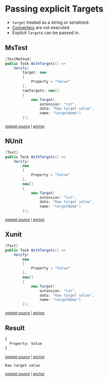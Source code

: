 <!--
GENERATED FILE - DO NOT EDIT
This file was generated by [MarkdownSnippets](https://github.com/SimonCropp/MarkdownSnippets).
Source File: /docs/mdsource/explicit-targets.source.md
To change this file edit the source file and then run MarkdownSnippets.
-->

# Passing explicit Targets

 * `target` treated as a string or serialized.
 * [Converters](/docs/converter.md) are not executed.
 * Explicit `Target`s can be passed in.


## MsTest

<!-- snippet: ExplicitTargetsMsTest -->
<a id='snippet-explicittargetsmstest'></a>
```cs
[TestMethod]
public Task WithTargets() =>
    Verify(
        target: new
        {
            Property = "Value"
        },
        rawTargets: new[]
        {
            new Target(
                extension: "txt",
                data: "Raw target value",
                name: "targetName")
        });
```
<sup><a href='/src/Verify.MSTest.Tests/Tests.cs#L26-L43' title='Snippet source file'>snippet source</a> | <a href='#snippet-explicittargetsmstest' title='Start of snippet'>anchor</a></sup>
<!-- endSnippet -->


## NUnit

<!-- snippet: ExplicitTargetsNunit -->
<a id='snippet-explicittargetsnunit'></a>
```cs
[Test]
public Task WithTargets() =>
    Verify(
        new
        {
            Property = "Value"
        },
        new[]
        {
            new Target(
                extension: "txt",
                data: "Raw target value",
                name: "targetName")
        });
```
<sup><a href='/src/Verify.NUnit.Tests/Tests.cs#L24-L41' title='Snippet source file'>snippet source</a> | <a href='#snippet-explicittargetsnunit' title='Start of snippet'>anchor</a></sup>
<!-- endSnippet -->


## Xunit

<!-- snippet: ExplicitTargetsXunit -->
<a id='snippet-explicittargetsxunit'></a>
```cs
[Fact]
public Task WithTargets() =>
    Verify(
        new
        {
            Property = "Value"
        },
        new[]
        {
            new Target(
                extension: "txt",
                data: "Raw target value",
                name: "targetName")
        });
```
<sup><a href='/src/Verify.Xunit.Tests/Tests.cs#L25-L42' title='Snippet source file'>snippet source</a> | <a href='#snippet-explicittargetsxunit' title='Start of snippet'>anchor</a></sup>
<!-- endSnippet -->


## Result

<!-- snippet: Verify.MSTest.Tests/Tests.WithTargets.00.verified.txt -->
<a id='snippet-Verify.MSTest.Tests/Tests.WithTargets.00.verified.txt'></a>
```txt
{
  Property: Value
}
```
<sup><a href='/src/Verify.MSTest.Tests/Tests.WithTargets.00.verified.txt#L1-L3' title='Snippet source file'>snippet source</a> | <a href='#snippet-Verify.MSTest.Tests/Tests.WithTargets.00.verified.txt' title='Start of snippet'>anchor</a></sup>
<!-- endSnippet -->

<!-- snippet: Verify.MSTest.Tests/Tests.WithTargets.01targetName.verified.txt -->
<a id='snippet-Verify.MSTest.Tests/Tests.WithTargets.01targetName.verified.txt'></a>
```txt
Raw target value
```
<sup><a href='/src/Verify.MSTest.Tests/Tests.WithTargets.01targetName.verified.txt#L1-L1' title='Snippet source file'>snippet source</a> | <a href='#snippet-Verify.MSTest.Tests/Tests.WithTargets.01targetName.verified.txt' title='Start of snippet'>anchor</a></sup>
<!-- endSnippet -->
